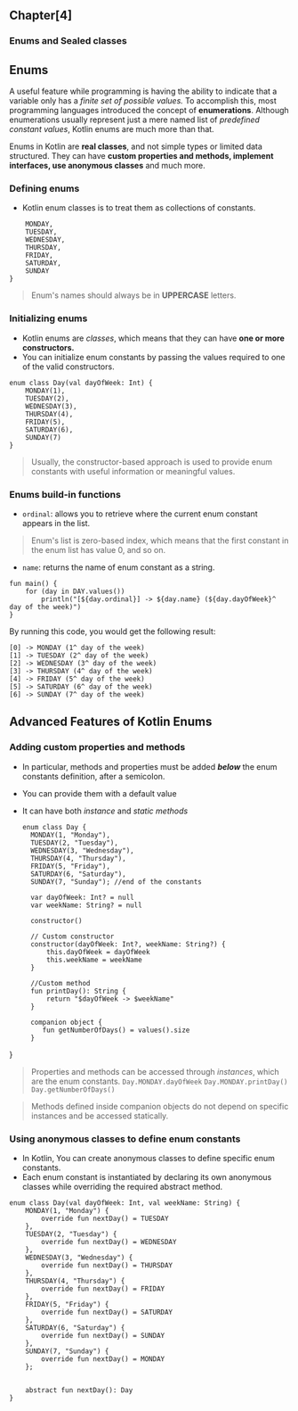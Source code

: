 ## Chapter[4]

### Enums and Sealed classes

## Enums

A useful feature while programming is having the ability to indicate that a variable only has a _finite set of possible
values._ To accomplish this, most programming languages introduced the concept of **enumerations**.
Although enumerations usually represent just a mere named list of _predefined constant values_, Kotlin enums are much
more than that.

Enums in Kotlin are **real classes**, and not simple types or limited data structured. They can have **custom properties
and methods, implement interfaces, use anonymous classes** and much more.

### Defining enums

* Kotlin enum classes is to treat them as collections of constants.

```enum class Day {
    MONDAY, 
    TUESDAY,
    WEDNESDAY, 
    THURSDAY, 
    FRIDAY, 
    SATURDAY,
    SUNDAY
}
```

> Enum's names should always be in **UPPERCASE** letters.

### Initializing enums

* Kotlin enums are _classes_, which means that they can have **one or more constructors.**
* You can initialize enum constants by passing the values required to one of the valid constructors.

```
enum class Day(val dayOfWeek: Int) {  
    MONDAY(1), 
    TUESDAY(2),
    WEDNESDAY(3), 
    THURSDAY(4), 
    FRIDAY(5), 
    SATURDAY(6),
    SUNDAY(7)
}
```

> Usually, the constructor-based approach is used to provide enum constants with useful information or meaningful
> values.

### Enums build-in functions

* `ordinal`: allows you to retrieve where the current enum constant appears in the list.

> Enum's list is zero-based index, which means that the first constant in the enum list has value 0, and so on.

* `name`: returns the name of enum constant as a string.

```
fun main() {  
    for (day in DAY.values())
        println("[${day.ordinal}] -> ${day.name} (${day.dayOfWeek}^ day of the week)")
}
```

By running this code, you would get the following result:

```
[0] -> MONDAY (1^ day of the week)
[1] -> TUESDAY (2^ day of the week)
[2] -> WEDNESDAY (3^ day of the week)
[3] -> THURSDAY (4^ day of the week)
[4] -> FRIDAY (5^ day of the week)
[5] -> SATURDAY (6^ day of the week)
[6] -> SUNDAY (7^ day of the week)
```

## Advanced Features of Kotlin Enums

### Adding custom properties and methods

* In particular, methods and properties must be added _**below**_ the enum constants definition, after a semicolon.
* You can provide them with a default  value
* It can have both _instance_ and _static methods_

  ```
  enum class Day {
    MONDAY(1, "Monday"),
    TUESDAY(2, "Tuesday"),
    WEDNESDAY(3, "Wednesday"),
    THURSDAY(4, "Thursday"),
    FRIDAY(5, "Friday"),
    SATURDAY(6, "Saturday"),
    SUNDAY(7, "Sunday"); //end of the constants

    var dayOfWeek: Int? = null
    var weekName: String? = null

    constructor()

    // Custom constructor
    constructor(dayOfWeek: Int?, weekName: String?) {
        this.dayOfWeek = dayOfWeek
        this.weekName = weekName
    }

    //Custom method
    fun printDay(): String {
        return "$dayOfWeek -> $weekName"
    }

    companion object {
       fun getNumberOfDays() = values().size
    }
  ```

}


> Properties and methods can be accessed through _instances_, which are the enum constants.
`Day.MONDAY.dayOfWeek` `Day.MONDAY.printDay()` `Day.getNumberOfDays()`

> Methods defined inside companion objects do not depend on specific instances and be accessed statically.

### Using anonymous classes to define enum constants

* In Kotlin, You can create anonymous classes to define specific enum constants. 
* Each enum constant is instantiated by declaring its own anonymous classes while overriding the required abstract method.

```
enum class Day(val dayOfWeek: Int, val weekName: String) {
    MONDAY(1, "Monday") {
        override fun nextDay() = TUESDAY
    },
    TUESDAY(2, "Tuesday") {
        override fun nextDay() = WEDNESDAY
    },
    WEDNESDAY(3, "Wednesday") {
        override fun nextDay() = THURSDAY
    },
    THURSDAY(4, "Thursday") {
        override fun nextDay() = FRIDAY
    },
    FRIDAY(5, "Friday") {
        override fun nextDay() = SATURDAY
    },
    SATURDAY(6, "Saturday") {
        override fun nextDay() = SUNDAY
    },
    SUNDAY(7, "Sunday") {
        override fun nextDay() = MONDAY
    };


    abstract fun nextDay(): Day
}
```


